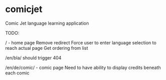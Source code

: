 # comicjet
Comic Jet language learning application


TODO:

/ - home page
	Remove redirect
	Force user to enter language selection to reach actual page
	Get ordering from list


/en/bla/ should trigger 404

/en/de/comic/ - comic page
	Need to have ability to display credits beneath each comic

